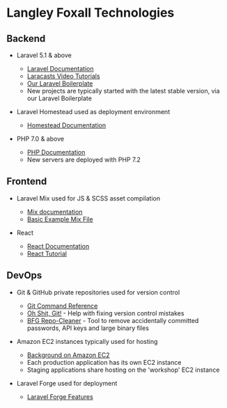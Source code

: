 # Langley Foxall Technologies

## Backend

* Laravel 5.1 & above
   * [Laravel Documentation](https://laravel.com/docs)
   * [Laracasts Video Tutorials](https://laracasts.com/)
   * [Our Laravel Boilerplate](https://github.com/langleyfoxall/laravel-boilerplate)
   * New projects are typically started with the latest stable version, via our Laravel Boilerplate


* Laravel Homestead used as deployment environment
   * [Homestead Documentation](https://laravel.com/docs/homestead)


* PHP 7.0 & above
   * [PHP Documentation](https://secure.php.net/)
   * New servers are deployed with PHP 7.2

## Frontend

* Laravel Mix used for JS & SCSS asset compilation
   * [Mix documentation](https://laravel.com/docs/mix)
   * [Basic Example Mix File](https://github.com/langleyfoxall/laravel-boilerplate/blob/master/webpack.mix.js)


* React
   * [React Documentation](https://reactjs.org/docs/getting-started.html)
   * [React Tutorial](https://reactjs.org/tutorial/tutorial.html)

## DevOps

* Git & GitHub private repositories used for version control
  * [Git Command Reference](https://git-scm.com/docs)
  * [Oh Shit, Git!](https://ohshitgit.com/) - Help with fixing version control mistakes
  * [BFG Repo-Cleaner](https://rtyley.github.io/bfg-repo-cleaner/) - Tool to remove accidentally committed passwords, API keys and large binary files


* Amazon EC2 instances typically used for hosting
  * [Background on Amazon EC2](https://aws.amazon.com/ec2/)
  * Each production application has its own EC2 instance
  * Staging applications share hosting on the 'workshop' EC2 instance


* Laravel Forge used for deployment
  * [Laravel Forge Features](https://forge.laravel.com/features)

